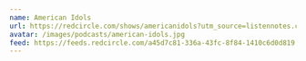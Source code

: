 ```yaml
---
name: American Idols
url: https://redcircle.com/shows/americanidols?utm_source=listennotes.com&utm_campaign=Listen+Notes&utm_medium=website
avatar: /images/podcasts/american-idols.jpg
feed: https://feeds.redcircle.com/a45d7c81-336a-43fc-8f84-1410c6d0d819
---
```

